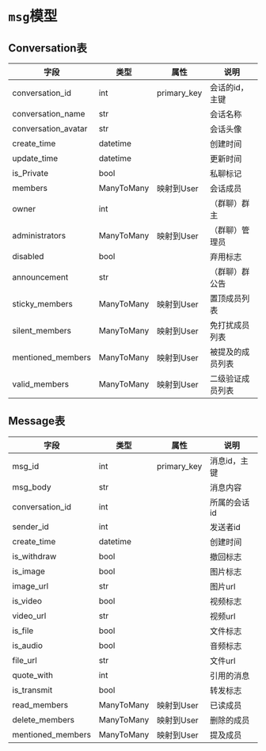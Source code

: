 # `msg`模型

## Conversation表

| 字段                | 类型       | 属性        | 说明             |
| ------------------- | ---------- | ----------- | ---------------- |
| conversation_id     | int        | primary_key | 会话的id，主键   |
| conversation_name   | str        |             | 会话名称         |
| conversation_avatar | str        |             | 会话头像         |
| create_time         | datetime   |             | 创建时间         |
| update_time         | datetime   |             | 更新时间         |
| is_Private          | bool       |             | 私聊标记         |
| members             | ManyToMany | 映射到User  | 会话成员         |
| owner               | int        |             | （群聊）群主     |
| administrators      | ManyToMany | 映射到User  | （群聊）管理员   |
| disabled            | bool       |             | 弃用标志         |
| announcement        | str        |             | （群聊）群公告   |
| sticky_members      | ManyToMany | 映射到User  | 置顶成员列表     |
| silent_members      | ManyToMany | 映射到User  | 免打扰成员列表   |
| mentioned_members   | ManyToMany | 映射到User  | 被提及的成员列表 |
| valid_members       | ManyToMany | 映射到User  | 二级验证成员列表 |

## Message表

| 字段              | 类型       | 属性        | 说明         |
| ----------------- | ---------- | ----------- | ------------ |
| msg_id            | int        | primary_key | 消息id，主键 |
| msg_body          | str        |             | 消息内容     |
| conversation_id   | int        |             | 所属的会话id |
| sender_id         | int        |             | 发送者id     |
| create_time       | datetime   |             | 创建时间     |
| is_withdraw       | bool       |             | 撤回标志     |
| is_image          | bool       |             | 图片标志     |
| image_url         | str        |             | 图片url      |
| is_video          | bool       |             | 视频标志     |
| video_url         | str        |             | 视频url      |
| is_file           | bool       |             | 文件标志     |
| is_audio          | bool       |             | 音频标志     |
| file_url          | str        |             | 文件url      |
| quote_with        | int        |             | 引用的消息   |
| is_transmit       | bool       |             | 转发标志     |
| read_members      | ManyToMany | 映射到User  | 已读成员     |
| delete_members    | ManyToMany | 映射到User  | 删除的成员   |
| mentioned_members | ManyToMany | 映射到User  | 提及成员     |
